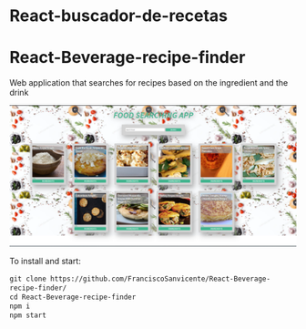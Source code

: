 # React-buscador-de-recetas
# React-Beverage-recipe-finder
Web application that searches for recipes based on the ingredient and the drink

![](https://github.com/FranciscoSanvicente/React-buscador-de-recetas/blob/main/Captura.PNG)

To install and start:
```
git clone https://github.com/FranciscoSanvicente/React-Beverage-recipe-finder/
cd React-Beverage-recipe-finder
npm i
npm start
```

